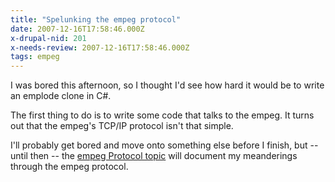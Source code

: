 ```yaml
---
title: "Spelunking the empeg protocol"
date: 2007-12-16T17:58:46.000Z
x-drupal-nid: 201
x-needs-review: 2007-12-16T17:58:46.000Z
tags: empeg
---
```

I was bored this afternoon, so I thought I'd see how hard it would be to write an emplode clone in C#.

The first thing to do is to write some code that talks to the empeg. It turns out that the empeg's TCP/IP protocol isn't that simple.

I'll probably get bored and move onto something else before I finish, but -- until then -- the [empeg Protocol topic](/content/topics/empeg/empeg-protocol) will document my meanderings through the empeg protocol.
